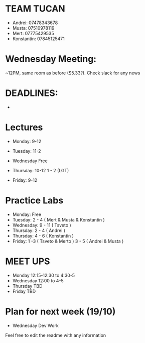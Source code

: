 # TEAM TUCAN 

* Andrei: 07478343678
* Musta: 07510978119
* Mert: 07775429535
* Konstantin: 07845125471

# Wednesday Meeting:

~12PM, same room as before (S5.33?). Check slack for any news

# DEADLINES:
-

# Lectures #

* Monday: 9-12

* Tuesday: 11-2

* Wednesday Free 

* Thursday: 10-12
          1 - 2 (LGT)

* Friday: 9-12
       
# Practice Labs #

* Monday: Free
* Tuesday: 2 - 4  ( Mert & Musta & Konstantin )
* Wednesday: 9 - 11 ( Tsveto ) 
* Thursday: 2 - 4 ( Andrei ) 
* Thursday: 4 - 6 ( Konstantin )
* Friday: 1 -3 ( Tsveto & Merto ) 3 - 5 ( Andrei & Musta ) 


# MEET UPS #

* Monday 12:15-12:30 to 4:30-5
* Wednesday 12:00 to 4-5
* Thursday TBD
* Friday TBD

# Plan for next week (19/10)

* Wednesday Dev Work

Feel free to edit the readme with any information
